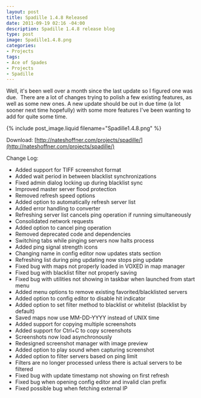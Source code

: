```yaml
---
layout: post
title: Spadille 1.4.8 Released
date: 2011-09-19 02:16 -04:00
description: Spadille 1.4.8 release blog
type: post
image: Spadille1.4.8.png
categories:
- Projects
tags:
- Ace of Spades
- Projects
- Spadille
---
```


Well, it's been well over a month since the last update so I figured one was due.  There are a lot of changes trying to polish a few existing features, as well as some new ones. A new update should be out in due time (a lot sooner next time hopefully) with some more features I've been wanting to add for quite some time.

{% include post_image.liquid filename="Spadille1.4.8.png" %}

Download: [http://nateshoffner.com/projects/spadille/](http://nateshoffner.com/projects/spadille/)

Change Log:
- Added support for TIFF screenshot format
- Added wait period in between blacklist synchronizations
- Fixed admin dialog locking up during blacklist sync
- Improved master server flood protection
- Removed refresh speed options
- Added option to automatically refresh server list
- Added error handling to converter
- Refreshing server list cancels ping operation if running simultaneously
- Consolidated network requests
- Added option to cancel ping operation
- Removed deprecated code and dependencies
- Switching tabs while pinging servers now halts process
- Added ping signal strength icons
- Changing name in config editor now updates stats section
- Refreshing list during ping updating now stops ping update
- Fixed bug with maps not properly loaded in VOXED in map manager
- Fixed bug with blacklist filter not properly saving
- Fixed bug with utilities not showing in taskbar when launched from start menu
- Added menu options to remove existing favorited/blacklisted servers
- Added option to config editor to disable hit indicator
- Added option to set filter method to blacklist or whitelist (blacklist by default)
- Saved maps now use MM-DD-YYYY instead of UNIX time
- Added support for copying multiple screenshots
- Added support for Ctrl+C to copy screenshots
- Screenshots now load asynchronously
- Redesigned screenshot manager with image preview
- Added option to play sound when capturing screenshot
- Added option to filter servers based on ping limit
- Filters are no longer processed unless there is actual servers to be filtered
- Fixed bug with update timestamp not showing on first refresh
- Fixed bug when opening config editor and invalid clan prefix
- Fixed possible bug when fetching external IP